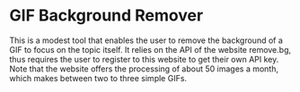 # GIF Background Remover

This is a modest tool that enables the user to remove the background of a GIF to focus on the topic itself.
It relies on the API of the website remove.bg, thus requires the user to register to this website to get their own API key.
Note that the website offers the processing of about 50 images a month, which makes between two to three simple GIFs.
